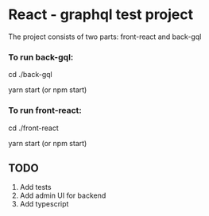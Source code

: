 # React - graphql test project

The project consists of two parts: front-react and back-gql

### To run back-gql:

cd ./back-gql

yarn start (or npm start)

### To run front-react:

cd ./front-react

yarn start (or npm start)

## TODO

1) Add tests
2) Add admin UI for backend
3) Add typescript
